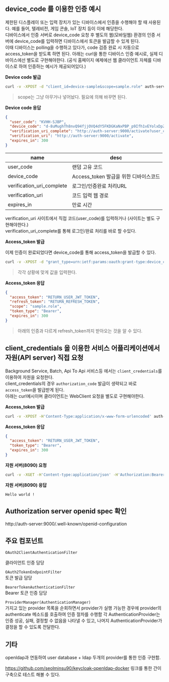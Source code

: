## device_code 를 이용한 인증 예시

제한된 디스플레이 또는 입력 장치가 있는 디바이스에서 인증을 수행해야 할 때 사용된다. 예를 들어, 텔레비전, 게임 콘솔, IoT 장치 등이 이에 해당한다.   
디바이스에서 인증 서버로 device_code 요청 후 별도의 웹(모바일웹) 환경의 인증 서버에 device_code를 입력하면 디바이스에서 토큰을 발급할 수 있게 된다.   
이때 디바이스는 polling을 수행하고 있다가, code 검증 완료 시 자동으로 access_token을 받도록 하면 된다.
아래는 curl을 통한 디바이스 인증 예시로, 실제 디바이스에선 별도로 구현해야한다. (공식 홈페이지 예제에선 웹 클라이언트 자체를 디바이스로 하여 인증하는 예시가 제공되어있다.)

**Device code 발급**

```bash
curl -v -XPOST -d "client_id=device-sample&scope=sample.role" auth-server:9000/oauth2/device_authorization
```

> scope는 그냥 아무거나 넣어놨다. 필요에 의해 바꾸면 된다.

**Device code 응답**

```json
{
  "user_code": "KVHH-SJBP",
  "device_code": "d-8uMughTh8nvQ94fjjOVQ4dY5FKDGKaNxPBP_p9Ifh1vEYolxDpZBXFFGKiwsA2GGMOl8mrFyJGKn6un96Dg84V5SAPhaBCQnSQgHfoIED1Ia0o24ETgFdHAJFgncPT",
  "verification_uri_complete": "http://auth-server:9000/activate?user_code=KVHH-SJBP",
  "verification_uri": "http://auth-server:9000/activate",
  "expires_in": 300
}
```

|name| desc                        |
|---|-----------------------------|
|user_code| 랜덤 고유 코드                    |
|device_code| Access_token 발급을 위한 디바이스코드  |
|verification_uri_complete| 로그인/인증완료 처리URL              |
|verification_uri| 코드 입력 웹 경로                  |
|expires_in| 만료 시간                       |

verification_uri 사이트에서 직접 코드(user_code)를 입력하거나 (사이트는 별도 구현해야한다.)   
verification_uri_complete를 통해 로그인/완료 처리를 바로 할 수있다.

**Access_token 발급**

이제 인증이 완료되었다면 device_code를 통해 access_token을 발급할 수 있다.

```bash
curl -v -XPOST -d "grant_type=urn:ietf:params:oauth:grant-type:device_code&device_code=[[device_code]]&client_id=device-sample" auth-server:9000/oauth2/token
```

> 각각 상황에 맞게 값을 입력한다.

**Access_token 응답**

```json
{
  "access_token": "RETURN_USER_JWT_TOKEN",
  "refresh_token": "RETURN_REFRESH_TOKEN",
  "scope": "sample.role",
  "token_type": "Bearer",
  "expires_in": 300
}
```

> 아래의 인증과 다르게 refresh_token까지 받아오는 것을 알 수 있다.

## client_credentials 을 이용한 서비스 어플리케이션에서 자원(API server) 직접 요청

Background Service, Batch, Api To Api 서비스등 에서는 `client_credentials`를 이용하여 자원을 요청한다.   
client_credentials의 경우 `authorization_code` 발급이 생략되고 바로 `access_token`을 발급받게 된다.   
아래는 curl예시이며 클라이언트는 WebClient 요청을 별도로 구현해야한다.

**Access_token 발급**

```bash
curl -v -XPOST -H'Content-Type:application/x-www-form-urlencoded' auth-server:9000/oauth2/token?grant_type=client_credentials -u'sample:sample'
```

**Access_token 응답**

```json
{
  "access_token": "RETURN_USER_JWT_TOKEN",
  "token_type": "Bearer",
  "expires_in": 300
}
```

**자원 서버(8090) 요청**

```bash
curl -v -XGET -H'Content-type:application/json' -H'Authorization:Bearer {{access_token}}' auth-server:8090/sample
```

**자원 서버(8090) 응답**

```text
Hello world !
```

## Authorization server openid spec 확인

http://auth-server:9000/.well-known/openid-configuration


## 주요 컴포넌트

`OAuth2ClientAuthenticationFilter`   

클라이언트 인증 담당   

`OAuth2TokenEndpointFilter`   
토큰 발급 담당   

`BearerTokenAuthenticationFilter`    
Bearer 토큰 인증 담당   

`ProviderManager(AuthenticationManager)`   
가지고 있는 provider 목록을 순회하면서 provider가 실행 가능한 경우에 provider의 authenticate 메소드를 호출하여 인증 절차를 수행함
각 AuthenticationProvider는 인증 성공, 실패, 결정할 수 없음을 나타낼 수 있고, 나머지 AuthenticationProvider가 결정을 할 수 있도록 전달한다.


## 기타

openldap과 연동하여 user database + ldap 두개의 provider를 통한 인증 구현함.   

https://github.com/seolminsu90/keycloak-openldap-docker 링크를 통한 간이 구축으로 테스트 해볼 수 있다.